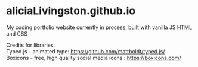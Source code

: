 # aliciaLivingston.github.io
My coding portfolio website currently in process, built with vanilla JS HTML and CSS

Credits for libraries:
<br>
Typed.js - animated type: https://github.com/mattboldt/typed.js/ 
<br>
Boxicons - free, high quality social media icons : https://boxicons.com/



